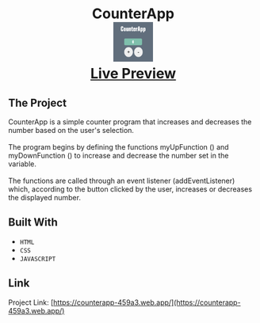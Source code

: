 <p align="center">
  
  <h1 align="center">
    CounterApp
    <br />
      <img src="images/image.png" alt="Image" width="80" height="80">
    <br />
    <a href="https://counterapp-459a3.web.app/">Live Preview</a>
  </h1>
</p>

<!-- THE PROJECT -->
## The Project

CounterApp is a simple counter program that increases and decreases the number based on the user's selection.
<br>
<br>
The program begins by defining the functions myUpFunction () and myDownFunction () to increase and decrease the number set in the variable.
<br>
<br>
The functions are called through an event listener (addEventListener) which, according to the button clicked by the user, increases or decreases the displayed number.


## Built With

* ```HTML```
* ```CSS```
* ```JAVASCRIPT```



<!-- CONTACT -->
## Link

Project Link: [https://counterapp-459a3.web.app/](https://counterapp-459a3.web.app/)
